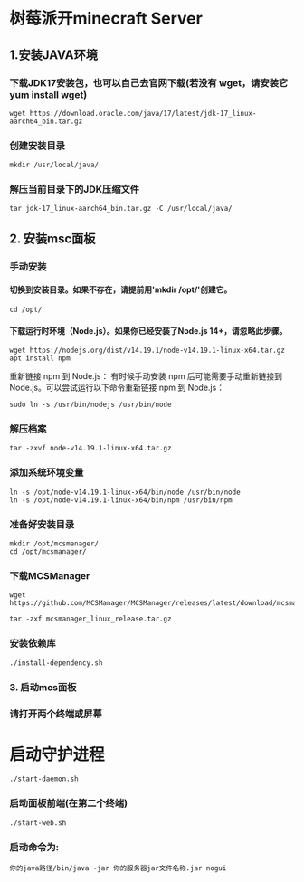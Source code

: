 # 树莓派开minecraft Server
## 1.安装JAVA环境

### 下载JDK17安装包，也可以自己去官网下载(若没有 wget，请安装它 yum install wget)
```
wget https://download.oracle.com/java/17/latest/jdk-17_linux-aarch64_bin.tar.gz
```
### 创建安装目录
```
mkdir /usr/local/java/
```
### 解压当前目录下的JDK压缩文件
```
tar jdk-17_linux-aarch64_bin.tar.gz -C /usr/local/java/
```

## 2. 安装msc面板  
### 手动安装
#### 切换到安装目录。如果不存在，请提前用'mkdir /opt/'创建它。
```
cd /opt/
```

#### 下载运行时环境（Node.js）。如果你已经安装了Node.js 14+，请忽略此步骤。
```
wget https://nodejs.org/dist/v14.19.1/node-v14.19.1-linux-x64.tar.gz
apt install npm
```
重新链接 npm 到 Node.js：
有时候手动安装 npm 后可能需要手动重新链接到 Node.js。可以尝试运行以下命令重新链接 npm 到 Node.js：
```
sudo ln -s /usr/bin/nodejs /usr/bin/node
```

### 解压档案
```
tar -zxvf node-v14.19.1-linux-x64.tar.gz
```
### 添加系统环境变量
```
ln -s /opt/node-v14.19.1-linux-x64/bin/node /usr/bin/node
ln -s /opt/node-v14.19.1-linux-x64/bin/npm /usr/bin/npm
```

### 准备好安装目录
```
mkdir /opt/mcsmanager/
cd /opt/mcsmanager/
```
### 下载MCSManager
```
wget https://github.com/MCSManager/MCSManager/releases/latest/download/mcsmanager_linux_release.tar.gz  
```
```
tar -zxf mcsmanager_linux_release.tar.gz
```

### 安装依赖库
```
./install-dependency.sh
```
### 3. 启动mcs面板
### 请打开两个终端或屏幕
# 启动守护进程
```
./start-daemon.sh
```
### 启动面板前端(在第二个终端)
```
./start-web.sh
```
### 启动命令为:
```
你的java路径/bin/java -jar 你的服务器jar文件名称.jar nogui
```
